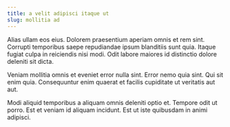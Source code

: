 ```yaml
---
title: a velit adipisci itaque ut
slug: mollitia ad
---
```


Alias ullam eos eius. Dolorem praesentium aperiam omnis et rem sint. Corrupti temporibus saepe repudiandae ipsum blanditiis sunt quia. Itaque fugiat culpa in reiciendis nisi modi. Odit labore maiores id distinctio dolore deleniti sit dicta.

Veniam mollitia omnis et eveniet error nulla sint. Error nemo quia sint. Qui sit enim quia. Consequuntur enim quaerat et facilis cupiditate ut veritatis aut aut.

Modi aliquid temporibus a aliquam omnis deleniti optio et. Tempore odit ut porro. Est et veniam id aliquam incidunt. Est ut iste quibusdam in animi adipisci.

